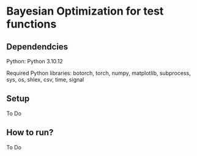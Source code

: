 # Bayesian Optimization for test functions

## Dependendcies
Python: Python 3.10.12

Required Python libraries: botorch, torch, numpy, matplotlib, subprocess, sys, os, shlex, csv, time, signal


## Setup
To Do


## How to run?
To Do

